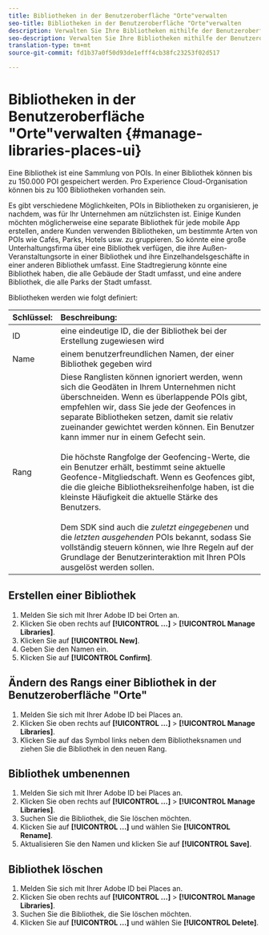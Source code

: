 ```yaml
---
title: Bibliotheken in der Benutzeroberfläche "Orte"verwalten
seo-title: Bibliotheken in der Benutzeroberfläche "Orte"verwalten
description: Verwalten Sie Ihre Bibliotheken mithilfe der Benutzeroberfläche "Orte".
seo-description: Verwalten Sie Ihre Bibliotheken mithilfe der Benutzeroberfläche "Orte".
translation-type: tm+mt
source-git-commit: fd1b37a0f50d93de1efff4cb38fc23253f02d517

---
```



# Bibliotheken in der Benutzeroberfläche "Orte"verwalten {#manage-libraries-places-ui}

Eine Bibliothek ist eine Sammlung von POIs. In einer Bibliothek können bis zu 150.000 POI gespeichert werden. Pro Experience Cloud-Organisation können bis zu 100 Bibliotheken vorhanden sein.

Es gibt verschiedene Möglichkeiten, POIs in Bibliotheken zu organisieren, je nachdem, was für Ihr Unternehmen am nützlichsten ist. Einige Kunden möchten möglicherweise eine separate Bibliothek für jede mobile App erstellen, andere Kunden verwenden Bibliotheken, um bestimmte Arten von POIs wie Cafés, Parks, Hotels usw. zu gruppieren. So könnte eine große Unterhaltungsfirma über eine Bibliothek verfügen, die ihre Außen-Veranstaltungsorte in einer Bibliothek und ihre Einzelhandelsgeschäfte in einer anderen Bibliothek umfasst. Eine Stadtregierung könnte eine Bibliothek haben, die alle Gebäude der Stadt umfasst, und eine andere Bibliothek, die alle Parks der Stadt umfasst.

Bibliotheken werden wie folgt definiert:

| Schlüssel: | Beschreibung: |
| :--- | :--- |
| ID | eine eindeutige ID, die der Bibliothek bei der Erstellung zugewiesen wird |
| Name | einem benutzerfreundlichen Namen, der einer Bibliothek gegeben wird |
| Rang | Diese Ranglisten können ignoriert werden, wenn sich die Geodäten in Ihrem Unternehmen nicht überschneiden. Wenn es überlappende POIs gibt, empfehlen wir, dass Sie jede der Geofences in separate Bibliotheken setzen, damit sie relativ zueinander gewichtet werden können. Ein Benutzer kann immer nur in einem Gefecht sein. <br><br>Die höchste Rangfolge der Geofencing-Werte, die ein Benutzer erhält, bestimmt seine aktuelle Geofence-Mitgliedschaft. Wenn es Geofences gibt, die die gleiche Bibliotheksreihenfolge haben, ist die kleinste Häufigkeit die aktuelle Stärke des Benutzers. <br><br>Dem SDK sind auch die *zuletzt eingegebenen* und die *letzten ausgehenden* POIs bekannt, sodass Sie vollständig steuern können, wie Ihre Regeln auf der Grundlage der Benutzerinteraktion mit Ihren POIs ausgelöst werden sollen. |

## Erstellen einer Bibliothek

1. Melden Sie sich mit Ihrer Adobe ID bei Orten an.
2. Klicken Sie oben rechts auf **[!UICONTROL ...]** &gt; **[!UICONTROL Manage Libraries]**.
3. Klicken Sie auf **[!UICONTROL New]**.
4. Geben Sie den Namen ein.
5. Klicken Sie auf **[!UICONTROL Confirm]**.

## Ändern des Rangs einer Bibliothek in der Benutzeroberfläche "Orte"

1. Melden Sie sich mit Ihrer Adobe ID bei Places an.
2. Klicken Sie oben rechts auf **[!UICONTROL ...]** &gt; **[!UICONTROL Manage Libraries]**.
3. Klicken Sie auf das Symbol links neben dem Bibliotheksnamen und ziehen Sie die Bibliothek in den neuen Rang.

## Bibliothek umbenennen

1. Melden Sie sich mit Ihrer Adobe ID bei Places an.
2. Klicken Sie oben rechts auf **[!UICONTROL ...]** &gt; **[!UICONTROL Manage Libraries]**.
3. Suchen Sie die Bibliothek, die Sie löschen möchten.
4. Klicken Sie auf **[!UICONTROL ...]** und wählen Sie **[!UICONTROL Rename]**.
5. Aktualisieren Sie den Namen und klicken Sie auf **[!UICONTROL Save]**.

## Bibliothek löschen

1. Melden Sie sich mit Ihrer Adobe ID bei Places an.
2. Klicken Sie oben rechts auf **[!UICONTROL ...]** &gt; **[!UICONTROL Manage Libraries]**.
3. Suchen Sie die Bibliothek, die Sie löschen möchten.
4. Klicken Sie auf **[!UICONTROL ...]** und wählen Sie **[!UICONTROL Delete]**.

